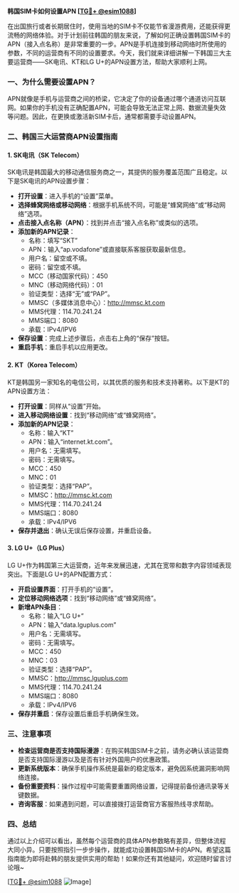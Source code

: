 **韩国SIM卡如何设置APN [[TG💪+ @esim1088](https://t.me/s/esim1088)]**

在出国旅行或者长期居住时，使用当地的SIM卡不仅能节省漫游费用，还能获得更流畅的网络体验。对于计划前往韩国的朋友来说，了解如何正确设置韩国SIM卡的APN（接入点名称）是非常重要的一步。APN是手机连接到移动网络时所使用的参数，不同的运营商有不同的设置要求。今天，我们就来详细讲解一下韩国三大主要运营商——SK电讯、KT和LG U+的APN设置方法，帮助大家顺利上网。

### 一、为什么需要设置APN？

APN就像是手机与运营商之间的桥梁，它决定了你的设备通过哪个通道访问互联网。如果你的手机没有正确配置APN，可能会导致无法正常上网、数据流量失效等问题。因此，在更换或激活新SIM卡后，通常都需要手动设置APN。

### 二、韩国三大运营商APN设置指南

#### 1. SK电讯（SK Telecom）

SK电讯是韩国最大的移动通信服务商之一，其提供的服务覆盖范围广且稳定。以下是SK电讯的APN设置步骤：

- **打开设置**：进入手机的“设置”菜单。
- **选择蜂窝网络或移动网络**：根据手机系统不同，可能是“蜂窝网络”或“移动网络”选项。
- **点击接入点名称（APN）**：找到并点击“接入点名称”或类似的选项。
- **添加新的APN记录**：
  - 名称：填写“SKT”
  - APN：输入“ap.vodafone”或直接联系客服获取最新信息。
  - 用户名：留空或不填。
  - 密码：留空或不填。
  - MCC（移动国家代码）：450
  - MNC（移动网络代码）：01
  - 验证类型：选择“无”或“PAP”。
  - MMSC（多媒体消息中心）：http://mmsc.kt.com
  - MMS代理：114.70.241.24
  - MMS端口：8080
  - 承载：IPv4/IPV6
- **保存设置**：完成上述步骤后，点击右上角的“保存”按钮。
- **重启手机**：重启手机以应用更改。

#### 2. KT（Korea Telecom）

KT是韩国另一家知名的电信公司，以其优质的服务和技术支持著称。以下是KT的APN设置方法：

- **打开设置**：同样从“设置”开始。
- **进入移动网络设置**：找到“移动网络”或“蜂窝网络”。
- **添加新的APN记录**：
  - 名称：输入“KT”
  - APN：输入“internet.kt.com”。
  - 用户名：无需填写。
  - 密码：无需填写。
  - MCC：450
  - MNC：01
  - 验证类型：选择“PAP”。
  - MMSC：http://mmsc.kt.com
  - MMS代理：114.70.241.24
  - MMS端口：8080
  - 承载：IPv4/IPV6
- **保存并退出**：确认无误后保存设置，并重启设备。

#### 3. LG U+（LG Plus）

LG U+作为韩国第三大运营商，近年来发展迅速，尤其在宽带和数字内容领域表现突出。下面是LG U+的APN配置方式：

- **开启设置界面**：打开手机的“设置”。
- **定位移动网络选项**：找到“移动网络”或“蜂窝网络”。
- **新增APN条目**：
  - 名称：输入“LG U+”
  - APN：输入“data.lguplus.com”
  - 用户名：无需填写。
  - 密码：无需填写。
  - MCC：450
  - MNC：03
  - 验证类型：选择“PAP”。
  - MMSC：http://mmsc.lguplus.com
  - MMS代理：114.70.241.24
  - MMS端口：8080
  - 承载：IPv4/IPV6
- **保存并重启**：保存设置后重启手机确保生效。

### 三、注意事项

- **检查运营商是否支持国际漫游**：在购买韩国SIM卡之前，请务必确认该运营商是否支持国际漫游以及是否有针对外国用户的优惠政策。
- **更新系统版本**：确保手机操作系统是最新的稳定版本，避免因系统漏洞影响网络连接。
- **备份重要资料**：操作过程中可能需要重置网络设置，记得提前备份通讯录等关键数据。
- **咨询客服**：如果遇到问题，可以直接拨打运营商官方客服热线寻求帮助。

### 四、总结

通过以上介绍可以看出，虽然每个运营商的具体APN参数略有差异，但整体流程大同小异。只要按照指引一步步操作，就能成功设置韩国SIM卡的APN。希望这篇指南能为即将赴韩的朋友提供实用的帮助！如果你还有其他疑问，欢迎随时留言讨论哦~ 

[[TG💪+ @esim1088](https://t.me/s/esim1088) ![Image](https://i.postimg.cc/4NQfJmqS/Snipaste-2025-05-13-00-14-12.png)]